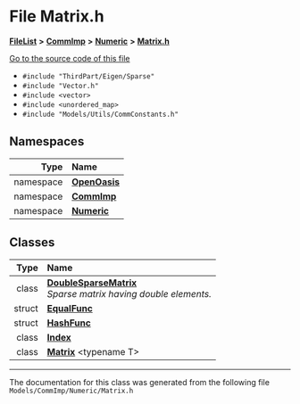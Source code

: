 

# File Matrix.h



[**FileList**](files.md) **>** [**CommImp**](dir_6202b98a8704f42b1ea358646461643f.md) **>** [**Numeric**](dir_a0ece07902893bffce0f747cc8ee06c8.md) **>** [**Matrix.h**](_matrix_8h.md)

[Go to the source code of this file](_matrix_8h_source.md)



* `#include "ThirdPart/Eigen/Sparse"`
* `#include "Vector.h"`
* `#include <vector>`
* `#include <unordered_map>`
* `#include "Models/Utils/CommConstants.h"`













## Namespaces

| Type | Name |
| ---: | :--- |
| namespace | [**OpenOasis**](namespace_open_oasis.md) <br> |
| namespace | [**CommImp**](namespace_open_oasis_1_1_comm_imp.md) <br> |
| namespace | [**Numeric**](namespace_open_oasis_1_1_comm_imp_1_1_numeric.md) <br> |


## Classes

| Type | Name |
| ---: | :--- |
| class | [**DoubleSparseMatrix**](class_open_oasis_1_1_comm_imp_1_1_numeric_1_1_double_sparse_matrix.md) <br>_Sparse matrix having double elements._  |
| struct | [**EqualFunc**](struct_open_oasis_1_1_comm_imp_1_1_numeric_1_1_double_sparse_matrix_1_1_equal_func.md) <br> |
| struct | [**HashFunc**](struct_open_oasis_1_1_comm_imp_1_1_numeric_1_1_double_sparse_matrix_1_1_hash_func.md) <br> |
| class | [**Index**](class_open_oasis_1_1_comm_imp_1_1_numeric_1_1_double_sparse_matrix_1_1_index.md) <br> |
| class | [**Matrix**](class_open_oasis_1_1_comm_imp_1_1_numeric_1_1_matrix.md) &lt;typename T&gt;<br> |



















































------------------------------
The documentation for this class was generated from the following file `Models/CommImp/Numeric/Matrix.h`

